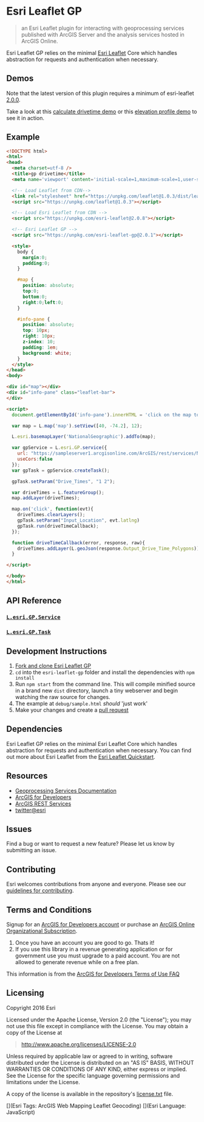 # Esri Leaflet GP

> an Esri Leaflet plugin for interacting with geoprocessing services published with ArcGIS Server and the analysis services hosted in ArcGIS Online.

Esri Leaflet GP relies on the minimal [Esri Leaflet](https://github.com/Esri/esri-leaflet) Core which handles abstraction for requests and authentication when necessary.

## Demos
Note that the latest version of this plugin requires a minimum of esri-leaflet [2.0.0](https://github.com/Esri/esri-leaflet/releases/tag/v2.0.0).

Take a look at this [calculate drivetime demo](http://esri.github.io/esri-leaflet/examples/gp-plugin.html) or this [elevation profile demo](https://jgravois.github.io/esri-leaflet-gp/elevation.html) to see it in action.

## Example

```html
<!DOCTYPE html>
<html>
<head>
  <meta charset=utf-8 />
  <title>gp drivetime</title>
  <meta name='viewport' content='initial-scale=1,maximum-scale=1,user-scalable=no' />

  <!-- Load Leaflet from CDN-->
  <link rel="stylesheet" href="https://unpkg.com/leaflet@1.0.3/dist/leaflet.css" />
  <script src="https://unpkg.com/leaflet@1.0.3"></script>

  <!-- Load Esri Leaflet from CDN -->
  <script src="https://unpkg.com/esri-leaflet@2.0.8"></script>

  <!-- Esri Leaflet GP -->
  <script src="https://unpkg.com/esri-leaflet-gp@2.0.1"></script>

  <style>
    body {
      margin:0;
      padding:0;
    }

    #map {
      position: absolute;
      top:0;
      bottom:0;
      right:0;left:0;
    }

    #info-pane {
      position: absolute;
      top: 10px;
      right: 10px;
      z-index: 10;
      padding: 1em;
      background: white;
    }
  </style>
</head>
<body>

<div id="map"></div>
<div id="info-pane" class="leaflet-bar">
</div>

<script>
  document.getElementById('info-pane').innerHTML = 'click on the map to calculate 5 and 10 minute drivetimes';

  var map = L.map('map').setView([40, -74.2], 12);

  L.esri.basemapLayer('NationalGeographic').addTo(map);

  var gpService = L.esri.GP.service({
    url: "https://sampleserver1.arcgisonline.com/ArcGIS/rest/services/Network/ESRI_DriveTime_US/GPServer/CreateDriveTimePolygons",
    useCors:false
  });
  var gpTask = gpService.createTask();

  gpTask.setParam("Drive_Times", "1 2");

  var driveTimes = L.featureGroup();
  map.addLayer(driveTimes);

  map.on('click', function(evt){
    driveTimes.clearLayers();
    gpTask.setParam("Input_Location", evt.latlng)
    gpTask.run(driveTimeCallback);
  });

  function driveTimeCallback(error, response, raw){
    driveTimes.addLayer(L.geoJson(response.Output_Drive_Time_Polygons));
  }

</script>

</body>
</html>
```
## API Reference

### [`L.esri.GP.Service`](http://esri.github.io/esri-leaflet/api-reference/services/gp-service.html)
### [`L.esri.GP.Task`](http://esri.github.io/esri-leaflet/api-reference/tasks/gp-task.html)

## Development Instructions

1. [Fork and clone Esri Leaflet GP](https://help.github.com/articles/fork-a-repo)
2. `cd` into the `esri-leaflet-gp` folder and install the dependencies with `npm install`
3. Run `npm start` from the command line. This will compile minified source in a brand new `dist` directory, launch a tiny webserver and begin watching the raw source for changes.
4. The example at `debug/sample.html` *should* 'just work'
5. Make your changes and create a [pull request](https://help.github.com/articles/creating-a-pull-request)

## Dependencies

Esri Leaflet GP relies on the minimal Esri Leaflet Core which handles abstraction for requests and authentication when necessary. You can find out more about Esri Leaflet from the [Esri Leaflet Quickstart](http://esri.github.io/esri-leaflet/examples/).

## Resources

* [Geoprocessing Services Documentation](http://resources.arcgis.com/en/help/arcgis-rest-api/index.html#/GP_Service/02r3000000rq000000/)
* [ArcGIS for Developers](http://developers.arcgis.com)
* [ArcGIS REST Services](http://resources.arcgis.com/en/help/arcgis-rest-api/)
* [twitter@esri](http://twitter.com/esri)

## Issues

Find a bug or want to request a new feature?  Please let us know by submitting an issue.

## Contributing

Esri welcomes contributions from anyone and everyone. Please see our [guidelines for contributing](https://github.com/Esri/esri-leaflet/blob/master/CONTRIBUTING.md).

## Terms and Conditions

Signup for an [ArcGIS for Developers account](https://developers.arcgis.com/en/plans) or purchase an [ArcGIS Online Organizational Subscription](http://www.arcgis.com/features/plans/pricing.html).

1. Once you have an account you are good to go. Thats it!
2. If you use this library in a revenue generating application or for government use you must upgrade to a paid account. You are not allowed to generate revenue while on a free plan.

This information is from the [ArcGIS for Developers Terms of Use FAQ](https://developers.arcgis.com/en/terms/faq/)

## Licensing
Copyright 2016 Esri

Licensed under the Apache License, Version 2.0 (the "License");
you may not use this file except in compliance with the License.
You may obtain a copy of the License at

> http://www.apache.org/licenses/LICENSE-2.0

Unless required by applicable law or agreed to in writing, software
distributed under the License is distributed on an "AS IS" BASIS,
WITHOUT WARRANTIES OR CONDITIONS OF ANY KIND, either express or implied.
See the License for the specific language governing permissions and
limitations under the License.

A copy of the license is available in the repository's [license.txt]( https://raw.github.com/Esri/esri-leaflet-geocoder/master/license.txt) file.

[](Esri Tags: ArcGIS Web Mapping Leaflet Geocoding)
[](Esri Language: JavaScript)
